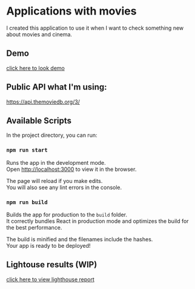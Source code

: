 # Applications with movies

I created this application to use it when I want to check something new about movies and cinema.

## Demo
[click here to look demo](https://react-pwa-d4fd9.firebaseapp.com/)

## Public API what I'm using:
https://api.themoviedb.org/3/

## Available Scripts

In the project directory, you can run:

### `npm run start`

Runs the app in the development mode.<br>
Open [http://localhost:3000](http://localhost:3000) to view it in the browser.

The page will reload if you make edits.<br>
You will also see any lint errors in the console.

### `npm run build`

Builds the app for production to the `build` folder.<br>
It correctly bundles React in production mode and optimizes the build for the best performance.

The build is minified and the filenames include the hashes.<br>
Your app is ready to be deployed!

## Lightouse results (WIP)
[click here to view lighthouse report](https://googlechrome.github.io/lighthouse/viewer/?gist=d133973a0fd70c377be07f0914abe76e)

